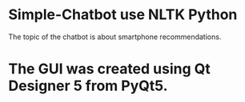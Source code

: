 # Simple-Chatbot use NLTK Python

The topic of the chatbot is about smartphone recommendations.

# The GUI was created using Qt Designer 5 from PyQt5.
